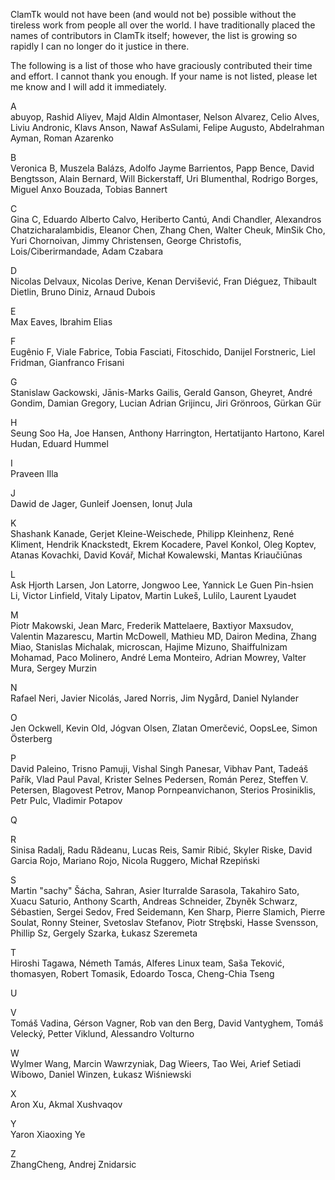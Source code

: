 ClamTk would not have been (and would not be) possible without the tireless work from people all over the world. I have traditionally placed the names of contributors in ClamTk itself; however, the list is growing so rapidly I can no longer do it justice in there.

The following is a list of those who have graciously contributed their time and effort. I cannot thank you enough. If your name is not listed, please let me know and I will add it immediately.<br />

A<br />
abuyop,
Rashid Aliyev,
Majd Aldin Almontaser,
Nelson Alvarez,
Celio Alves,
Liviu Andronic,
Klavs Anson,
Nawaf AsSulami,
Felipe Augusto,
Abdelrahman Ayman,
Roman Azarenko



B<br />
Veronica B,
Muszela Balázs,
Adolfo Jayme Barrientos,
Papp Bence,
David Bengtsson,
Alain Bernard,
Will Bickerstaff,
Uri Blumenthal,
Rodrigo Borges,
Miguel Anxo Bouzada,
Tobias Bannert



C<br />
Gina C,
Eduardo Alberto Calvo,
Heriberto Cantú,
Andi Chandler,
Alexandros Chatzicharalambidis,
Eleanor Chen,
Zhang Chen,
Walter Cheuk,
MinSik Cho,
Yuri Chornoivan,
Jimmy Christensen,
George Christofis,
Lois/Ciberirmandade,
Adam Czabara


D<br />
Nicolas Delvaux,
Nicolas Derive,
Kenan Dervišević,
Fran Diéguez,
Thibault Dietlin,
Bruno Diniz,
Arnaud Dubois


E<br />
Max Eaves,
Ibrahim Elias


F<br />
Eugênio F,
Viale Fabrice,
Tobia Fasciati,
Fitoschido,
Danijel Forstneric,
Liel Fridman,
Gianfranco Frisani


G<br />
Stanislaw Gackowski,
Jānis-Marks Gailis,
Gerald Ganson,
Gheyret,
André Gondim,
Damian Gregory,
Lucian Adrian Grijincu,
Jiri Grönroos,
Gürkan Gür


H<br />
Seung Soo Ha,
Joe Hansen,
Anthony Harrington,
Hertatijanto Hartono,
Karel Hudan,
Eduard Hummel


I<br />
Praveen Illa


J<br />
Dawid de Jager,
Gunleif Joensen,
Ionuț Jula


K<br />
Shashank Kanade,
Gerjet Kleine-Weischede,
Philipp Kleinhenz,
René Kliment,
Hendrik Knackstedt,
Ekrem Kocadere,
Pavel Konkol,
Oleg Koptev,
Atanas Kovachki,
David Kovář,
Michał Kowalewski,
Mantas Kriaučiūnas


L<br />
Ask Hjorth Larsen,
Jon Latorre,
Jongwoo Lee,
Yannick Le Guen
Pin-hsien Li,
Victor Linfield,
Vitaly Lipatov,
Martin Lukeš,
Lulilo,
Laurent Lyaudet


M<br />
Piotr Makowski,
Jean Marc,
Frederik Mattelaere,
Baxtiyor Maxsudov,
Valentin Mazarescu,
Martin McDowell,
Mathieu MD,
Dairon Medina,
Zhang Miao,
Stanislas Michalak,
microscan,
Hajime Mizuno,
Shaiffulnizam Mohamad,
Paco Molinero,
André Lema Monteiro,
Adrian Mowrey,
Valter Mura,
Sergey Murzin


N<br />
Rafael Neri,
Javier Nicolás,
Jared Norris,
Jim Nygård,
Daniel Nylander


O<br />
Jen Ockwell,
Kevin Old,
Jógvan Olsen,
Zlatan Omerčević,
OopsLee,
Simon Österberg


P<br />
David Paleino,
Trisno Pamuji,
Vishal Singh Panesar,
Vibhav Pant,
Tadeáš Pařík,
Vlad Paul Paval,
Krister Selnes Pedersen,
Román Perez,
Steffen V. Petersen,
Blagovest Petrov,
Manop Pornpeanvichanon,
Sterios Prosiniklis,
Petr Pulc,
Vladimir Potapov


Q<br />


R<br />
Sinisa Radalj,
Radu Rădeanu,
Lucas Reis,
Samir Ribić,
Skyler Riske,
David Garcia Rojo,
Mariano Rojo,
Nicola Ruggero,
Michał Rzepiński


S<br />
Martin "sachy" Šácha,
Sahran,
Asier Iturralde Sarasola,
Takahiro Sato,
Xuacu Saturio,
Anthony Scarth,
Andreas Schneider,
Zbyněk Schwarz,
Sébastien,
Sergei Sedov,
Fred Seidemann,
Ken Sharp,
Pierre Slamich,
Pierre Soulat,
Ronny Steiner,
Svetoslav Stefanov,
Piotr Strębski,
Hasse Svensson,
Phillip Sz,
Gergely Szarka,
Łukasz Szeremeta


T<br />
Hiroshi Tagawa,
Németh Tamás,
Alferes Linux team,
Saša Teković,
thomasyen,
Robert Tomasik,
Edoardo Tosca,
Cheng-Chia Tseng


U<br />


V<br />
Tomáš Vadina,
Gérson Vagner,
Rob van den Berg,
David Vantyghem,
Tomáš Velecký,
Petter Viklund,
Alessandro Volturno


W<br />
Wylmer Wang,
Marcin Wawrzyniak,
Dag Wieers,
Tao Wei,
Arief Setiadi Wibowo,
Daniel Winzen,
Łukasz Wiśniewski


X<br />
Aron Xu,
Akmal Xushvaqov


Y<br />
Yaron
Xiaoxing Ye

Z<br />
ZhangCheng,
Andrej Znidarsic